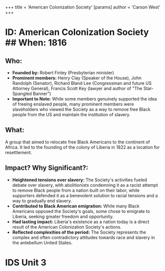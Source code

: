 +++
 title = 'American Colonization Society'
[params]
	author = 'Carson West'
+++
# ID: American Colonization Society ## When: 1816
## Who: 
- **Founded by:** Robert Finley (Presbyterian minister) 
- **Prominent members:** Henry Clay (Speaker of the House), John Randolph (Senator), Richard Bland Lee (Congressman and future US Attorney General), Francis Scott Key (lawyer and author of "The Star-Spangled Banner")
- **Important to Note:**  While some members genuinely supported the idea of freeing enslaved people, many prominent members were slaveholders who viewed the Society as a way to remove free Black people from the US and maintain the institution of slavery. 

## What: 
A group that aimed to relocate free Black Americans to the continent of Africa. It led to the founding of the colony of Liberia in 1822 as a location for resettlement. 

## Impact? Why Significant?: 
* **Heightened tensions over slavery:** The Society's activities fueled debate over slavery, with abolitionists condemning it as a racist attempt to remove Black people from a nation built on their labor, while supporters defended it as a benevolent solution to racial tensions and a way to gradually end slavery. 
* **Contributed to Black American emigration:**  While many Black Americans opposed the Society's goals, some chose to emigrate to Liberia, seeking greater freedom and opportunity. 
* **Had lasting impact:** Liberia's existence as a nation today is a direct result of the American Colonization Society's actions. 
* **Reflected complexities of the period:** The Society represents the complex and often contradictory attitudes towards race and slavery in the antebellum United States. 

# IDS Unit 3